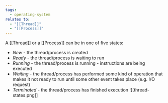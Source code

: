 ```yaml
---
tags:
  - operating-system
relates to:
  - "[[Thread]]"
  - "[[Process]]"
---
```

A [[Thread]] or a [[Process]] can be in one of five states:
- *New* - the thread/process is created
- *Ready* - the thread/process is waiting to run
- *Running* - the thread/process is running - instructions are being executed
- *Waiting* - the thread/process has performed some kind of operation that makes it not ready to run until some other event takes place (e.g. I/O request)
- *Terminated* - the thread/process has finished execution
![[thread-states.png]]